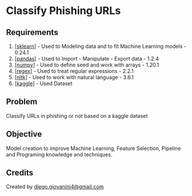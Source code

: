 # Classify Phishing URLs

## Requirements
<ol>
  <li><a href=https://pypi.org/project/scikit-learn/>[sklearn]</a> - Used to Modeling data and to fit Machine Learning models - 0.24.1</li>
  <li><a href=https://pypi.org/project/pandas/>[pandas]</a> - Used to Import - Manipulate - Export data - 1.2.4</li>
  <li><a href=https://pypi.org/project/numpy/>[numpy]</a> - Used to define seed and work with arrays - 1.20.1</li>
  <li><a href=https://pypi.org/project/regex/>[regex]</a> - Used to treat regular expressions - 2.2.1</li>
  <li><a href=https://www.nltk.org/>[nltk]</a> - Used to work with natural language - 3.6.1</li>
  <li><a href=https://www.kaggle.com/datasets/ashharfarooqui/phising-urls?resource=download>[kaggle]</a> - Used Dataset</li>
</ol>


## Problem
Classify URLs in phishing or not based on a kaggle dataset


## Objective
Model creation to improve Machine Learning, Feature Selection, Pipeline and Programing knowledge and techniques.


## Credits
Created by diego.giovanini4@gmail.com
